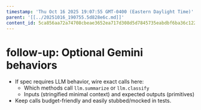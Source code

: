 ```yaml
---
timestamp: 'Thu Oct 16 2025 19:07:55 GMT-0400 (Eastern Daylight Time)'
parent: '[[../20251016_190755.5d828e6c.md]]'
content_id: 5ca856aa72a74708cbeae3652ea717d308d5d7845735eabdbf6ba36c122d84e0
---
```


# follow-up: Optional Gemini behaviors

* If spec requires LLM behavior, wire exact calls here:
  * Which methods call `llm.summarize` or `llm.classify`
  * Inputs (stringified minimal context) and expected outputs (primitives)
* Keep calls budget-friendly and easily stubbed/mocked in tests.
